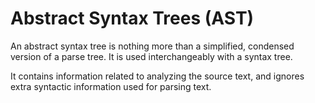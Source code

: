 # Abstract Syntax Trees (AST)

An abstract syntax tree is nothing more than a simplified, condensed version of a parse tree. It is used interchangeably
with a syntax tree. 

It contains information related to analyzing the source text, and ignores extra syntactic information used for 
parsing text. 

